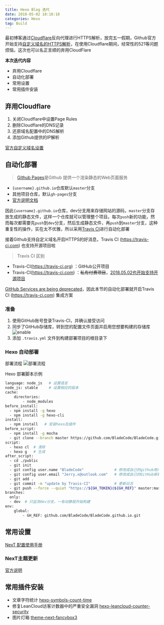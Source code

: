 ```yaml
---
title: Hexo Blog 迭代
date: 2018-05-02 18:18:18
categories: Hexo
tag: Build
---
```


最初博客通过[Cloudflare](https://www.cloudflare.com)反向代理进行HTTPS解析，放完五一假期，Github官方开始支持[自定义域名的HTTPS解析](https://blog.github.com/2018-05-01-github-pages-custom-domains-https)，在使用Cloudflare期间，经常性的521等问题烦恼，这次也可以名正言顺的弃用CloudFlare

**本次迭代内容**
* 弃用Cloudflare
* 自动化部署
* 常用设置
* 常用插件安装

## 弃用Cloudflare
1. 关闭Cloudflare中设置Page Rules
2. 删除Cloudflare的DNS记录
3. 还原域名配置中的DNS解析
4. 添加Github提供的IP解析

[官方自定义域名设置](https://help.github.com/articles/setting-up-an-apex-domain/#configuring-an-alias-or-aname-record-with-your-dns-provider)

## 自动化部署
>[Github Pages](https://pages.github.com)是Github 提供一个渲染静态的Web页面服务
* `{username}.github.io`仓库默认`master`分支
* 其他项目仓库，默认`gh-pages`分支
* [官方说明文档](https://help.github.com/articles/user-organization-and-project-pages)

因此`{username}.github.io`仓库，dev分支用来存储网站的源码，`master`分支存放生成的静态文件，这样一个仓库就可以管理整个项目。每次`push`新的功能，然而每次都需要先`push`到`dev`分支，然后生成静态文件，再`push`到`master`分支，这种重复性的操作，实在太不优雅，所以采用[Travis CI](https://travis-ci.org)进行自动化部署

接着Github支持自定义域名开启HTTPS的好消息，Travis CI (https://travis-ci.com) 也支持开源项目啦

> Travis CI 区别
* Travis-CI(https://travis-ci.org) ：GitHub公开项目
* Travis-CI(https://travis-ci.com) ：~~私有付费项目~~，[2018.05.02也开始支持开源项目](https://blog.travis-ci.com/2018-05-02-open-source-projects-on-travis-ci-com-with-github-apps?utm_source=Broadcast&utm_campaign=2may_release)

[GitHub Services are being deprecated](https://developer.github.com/changes/2018-04-25-github-services-deprecation)，因此本节的自动化部署就开启Travis CI (https://travis-ci.com) 集成方案

### 准备
1. 使用GitHub账号登录Travis-CI，并确认接受访问
2. 同步了GitHub存储库，转到您的配置文件页面并启用您想要构建的存储库  
![enable](https://docs.travis-ci.com/images/enable.png)
3. 添加 `.travis.yml` 文件到构建部署项目的根目录下

### Hexo 自动部署
部署流程
![部署流程](http://7xoc0z.com1.z0.glb.clouddn.com/gitpages-travis-ci-branch-deploy.png)

Hexo 部署脚本示例
```bash
language: node_js   # 设置语言
node_js: stable     # 设置相应的版本
cache:
    directories:
        - node_modules
before_install:
  - npm install -g hexo
  - npm install -g hexo-cli
install:
  - npm install   # 安装hexo及插件
before_script:
  - npm install -g mocha
  - git clone --branch master https://github.com/BladeCode/BladeCode.github.io.git public
script:
  - hexo cl  # 清除
  - hexo g   # 生成
after_script:
  - cd ./public
  - git init
  - git config user.name "BladeCode"              # 修改成自己的github用户名
  - git config user.email "Jerry.x@outlook.com"   # 修改成自己的GitHub邮箱
  - git add .
  - git commit -m "update by Travis-CI"           # 更新日志
  - git push --force --quiet "https://${GH_TOKEN}@${GH_REF}" master:master # GH_token就是在travis中设置的token
branches:
  only:
  - dev  # 只监测dev分支，一有动静就开始构建
env:
    global:
        - GH_REF: github.com/BladeCode/BladeCode.github.io.git
```

## 常用设置
[NexT 配置使用手册](http://theme-next.iissnan.com)

### NexT主题更新

[官方说明](https://github.com/theme-next/hexo-theme-next/blob/master/docs/zh-CN/DATA-FILES.md)

## 常用插件安装

* 文章字符统计 [hexo-symbols-count-time](https://github.com/theme-next/hexo-symbols-count-time)
* 修复LeanCloud访客计数器中的严重安全漏洞 [hexo-leancloud-counter-security](https://github.com/theme-next/hexo-leancloud-counter-security)
* 图片灯箱 [theme-next-fancybox3](https://github.com/theme-next/theme-next-fancybox3)